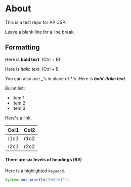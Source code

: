 # About
This is a test repo for AP CSP.

Leave a blank line for a line break.

## Formatting
Here is **bold text**.  (Ctrl + B)

Here is *italic text*. (Ctrl + I)

You can also use _'s in place of *'s.
Here is ***bold-italic text***.

Bullet list:
* Item 1
* Item 2
* Item 3

Here's a [link](http://test.com).

| Col1  | Col2 |
|-------|------|
| r1c1  | r1c2 |
| r2c1  | r2c2 |

#### There are six levels of headings (6#)

Here is a highlighted `keyword`.

```java
System.out.println("Hello!");
```

